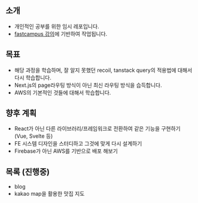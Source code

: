## 소개
- 개인적인 공부를 위한 임시 레포입니다.
- [fastcampus 강의](https://fastcampus.co.kr/dev_online_newfefinal)에 기반하여 작업됩니다.

## 목표
- 해당 과정을 학습하며, 잘 알지 못했던 recoil, tanstack query의 적용법에 대해서 다시 학습합니다.
- Next.js의 page라우팅 방식이 아닌 최신 라우팅 방식을 습득합니다.
- AWS의 기본적인 것들에 대해서 학습합니다. 

## 향후 계획
- React가 아닌 다른 라이브러리/프레임워크로 전환하여 같은 기능을 구현하기 (Vue, Svelte 등)
- FE 시스템 디자인을 스터디하고 그것에 맞게 다시 설계하기
- Firebase가 아닌 AWS를 기반으로 배포 해보기

## 목록 (진행중)
- blog
- kakao map을 활용한 맛집 지도
